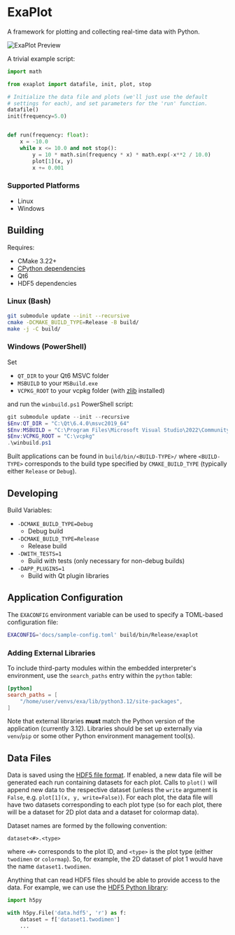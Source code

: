 # ExaPlot

A framework for plotting and collecting real-time data with Python.

![ExaPlot Preview](https://raw.githubusercontent.com/bytemarx/exaplot-gifs/5b231381077c7d591c79a28ce79b33d0f093a5ca/exaplot.gif)


A trivial example script:
```python
import math

from exaplot import datafile, init, plot, stop

# Initialize the data file and plots (we'll just use the default
# settings for each), and set parameters for the 'run' function.
datafile()
init(frequency=5.0)


def run(frequency: float):
    x = -10.0
    while x <= 10.0 and not stop():
        y = 10 * math.sin(frequency * x) * math.exp(-x**2 / 10.0)
        plot[1](x, y)
        x += 0.001
```


### Supported Platforms
- Linux
- Windows


## Building

Requires:
- CMake 3.22+
- [CPython dependencies](https://devguide.python.org/getting-started/setup-building/index.html#build-dependencies)
- Qt6
- HDF5 dependencies

### Linux (Bash)
```sh
git submodule update --init --recursive
cmake -DCMAKE_BUILD_TYPE=Release -B build/
make -j -C build/
```

### Windows (PowerShell)
Set
- `QT_DIR` to your Qt6 MSVC folder
- `MSBUILD` to your `MSBuild.exe`
- `VCPKG_ROOT` to your vcpkg folder (with [zlib](https://vcpkg.io/en/package/zlib.html) installed)

and run the `winbuild.ps1` PowerShell script:
```powershell
git submodule update --init --recursive
$Env:QT_DIR = "C:\Qt\6.4.0\msvc2019_64"
$Env:MSBUILD = "C:\Program Files\Microsoft Visual Studio\2022\Community\MSBuild\Current\Bin\MSBuild.exe"
$Env:VCPKG_ROOT = "C:\vcpkg"
.\winbuild.ps1
```

Built applications can be found in `build/bin/<BUILD-TYPE>/` where `<BUILD-TYPE>` corresponds to
the build type specified by `CMAKE_BUILD_TYPE` (typically either `Release` or `Debug`).


## Developing

Build Variables:
- `-DCMAKE_BUILD_TYPE=Debug`
    - Debug build
- `-DCMAKE_BUILD_TYPE=Release`
    - Release build
- `-DWITH_TESTS=1`
    - Build with tests (only necessary for non-debug builds)
- `-DAPP_PLUGINS=1`
    - Build with Qt plugin libraries


## Application Configuration
The `EXACONFIG` environment variable can be used to specify a TOML-based configuration file:
```sh
EXACONFIG='docs/sample-config.toml' build/bin/Release/exaplot
```

### Adding External Libraries
To include third-party modules within the embedded interpreter's environment, use the `search_paths`
entry within the `python` table:
```toml
[python]
search_paths = [
    "/home/user/venvs/exa/lib/python3.12/site-packages",
]
```
Note that external libraries **must** match the Python version of the application (currently 3.12).
Libraries should be set up externally via `venv`/`pip` or some other Python environment management
tool(s).


## Data Files
Data is saved using the [HDF5 file format](https://www.hdfgroup.org/solutions/hdf5/). If enabled,
a new data file will be generated each run containing datasets for each plot. Calls to `plot()`
will append new data to the respective dataset (unless the `write` argument is `False`, e.g.
`plot[1](x, y, write=False)`). For each plot, the data file will have two datasets corresponding to
each plot type (so for each plot, there will be a dataset for 2D plot data and a dataset for
colormap data).

Dataset names are formed by the following convention:
```
dataset<#>.<type>
```
where `<#>` corresponds to the plot ID, and `<type>` is the plot type (either `twodimen` or
`colormap`). So, for example, the 2D dataset of plot 1 would have the name `dataset1.twodimen`.

Anything that can read HDF5 files should be able to provide access to the data. For example, we can
use the [HDF5 Python library](https://docs.h5py.org/en/stable/):
```python
import h5py

with h5py.File('data.hdf5', 'r') as f:
    dataset = f['dataset1.twodimen']
    ...
```
